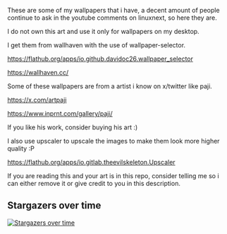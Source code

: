 These are some of my wallpapers that i have, a decent amount of people continue to ask in the youtube comments on linuxnext, so here they are.

I do not own this art and use it only for wallpapers on my desktop.

I get them from wallhaven with the use of wallpaper-selector.

https://flathub.org/apps/io.github.davidoc26.wallpaper_selector

https://wallhaven.cc/

Some of these wallpapers are from a artist i know on x/twitter like paji.

https://x.com/artpaji

https://www.inprnt.com/gallery/paji/

If you like his work, consider buying his art :)

I also use upscaler to upscale the images to make them look more higher quality :P

https://flathub.org/apps/io.gitlab.theevilskeleton.Upscaler

If you are reading this and your art is in this repo, consider telling me so i can either remove it or give credit to you in this description.

                        
## Stargazers over time
[![Stargazers over time](https://starchart.cc/polluxau/linuxnext-wallpapers.svg?variant=adaptive)](https://starchart.cc/polluxau/linuxnext-wallpapers)

                    




